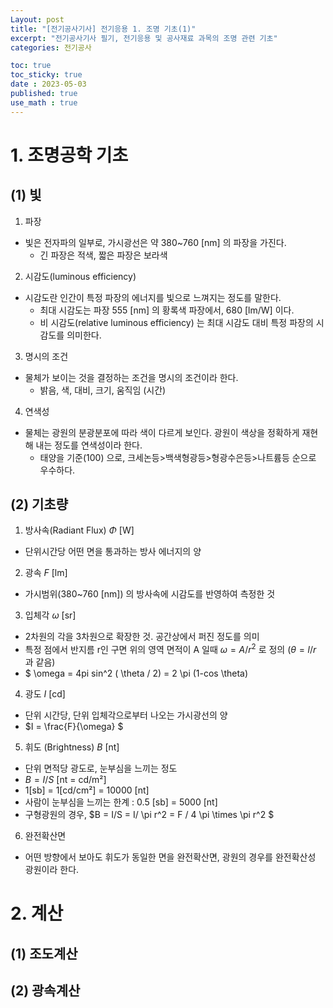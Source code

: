 ```yaml
---
Layout: post
title: "[전기공사기사] 전기응용 1. 조명 기초(1)"
excerpt: "전기공사기사 필기, 전기응용 및 공사재료 과목의 조명 관련 기초"
categories: 전기공사

toc: true
toc_sticky: true
date : 2023-05-03
published: true
use_math : true
---
```



# 1. 조명공학 기초

## (1) 빛

1. 파장
- 빛은 전자파의 일부로, 가시광선은 약 380~760 [nm] 의 파장을 가진다.
  - 긴 파장은 적색, 짧은 파장은 보라색
2. 시감도(luminous efficiency)
- 시감도란 인간이 특정 파장의 에너지를 빛으로 느껴지는 정도를 말한다.
  - 최대 시감도는 파장 555 [nm] 의 황록색 파장에서, 680 [lm/W] 이다.
  - 비 시감도(relative luminous efficiency) 는 최대 시감도 대비 특정 파장의 시감도를 의미한다.
3. 명시의 조건
- 물체가 보이는 것을 결정하는 조건을 명시의 조건이라 한다.
  - 밝음, 색, 대비, 크기, 움직임 (시간)
4. 연색성
- 물체는 광원의 분광분포에 따라 색이 다르게 보인다. 광원이 색상을 정확하게 재현해 내는 정도를 연색성이라 한다.
  - 태양을 기준(100) 으로, 크세논등&gt;백색형광등&gt;형광수은등&gt;나트륨등 순으로 우수하다.
  
## (2) 기초량

1. 방사속(Radiant Flux) $\Phi$ [W]
- 단위시간당 어떤 면을 통과하는 방사 에너지의 양

2. 광속 $F$ [lm]
- 가시범위(380~760 [nm]) 의 방사속에 시감도를 반영하여 측정한 것

3. 입체각 $\omega$ [sr]
- 2차원의 각을 3차원으로 확장한 것. 공간상에서 퍼진 정도를 의미
- 특정 점에서 반지름 r인 구면 위의 영역 면적이 A 일때 $\omega = A/r^2$ 로 정의 ($\theta = l/r$ 과 같음)
- $ \omega = 4pi sin^2 ( \theta / 2) = 2 \pi (1-cos \theta)

4. 광도 $I$ [cd]
- 단위 시간당, 단위 입체각으로부터 나오는 가시광선의 양
- $I = \frac{F}{\omega} $

5. 휘도 (Brightness) $B$ [nt]
- 단위 면적당 광도로, 눈부심을 느끼는 정도
- $B = I/S$ [nt = cd/m²]
- 1[sb] = 1[cd/cm²] = 10000 [nt]
- 사람이 눈부심을 느끼는 한계 : 0.5 [sb] = 5000 [nt]
- 구형광원의 경우, $B = I/S = I/ \pi r^2 = F / 4 \pi \times \pi r^2  $

6. 완전확산면
- 어떤 방향에서 보아도 휘도가 동일한 면을 완전확산면, 광원의 경우를 완전확산성 광원이라 한다.

# 2. 계산

## (1) 조도계산

## (2) 광속계산
